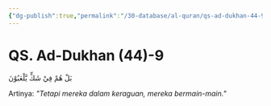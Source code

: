 ```yaml
---
{"dg-publish":true,"permalink":"/30-database/al-quran/qs-ad-dukhan-44-9/"}
---
```



# QS. Ad-Dukhan (44)-9
بَلْ هُمْ فِيْ شَكٍّ يَّلْعَبُوْنَ

Artinya: *"Tetapi mereka dalam keraguan, mereka  bermain-main."*
